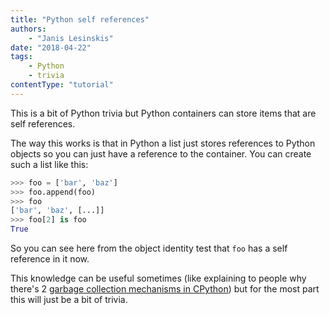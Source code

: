 ```yaml
---
title: "Python self references"
authors:
    - "Janis Lesinskis"
date: "2018-04-22"
tags:
    - Python
    - trivia
contentType: "tutorial"
---
```

This is a bit of Python trivia but Python containers can store items that are self references.

<!-- end excerpt -->

The way this works is that in Python a list just stores references to Python objects so you can just have a reference to the container. You can create such a list like this:

```python
>>> foo = ['bar', 'baz']
>>> foo.append(foo)
>>> foo
['bar', 'baz', [...]]
>>> foo[2] is foo
True
```

So you can see here from the object identity test that `foo` has a self reference in it now.

This knowledge can be useful sometimes (like explaining to people why there's 2 [garbage collection mechanisms in CPython](https://docs.python.org/3/library/gc.html)) but for the most part this will just be a bit of trivia.
